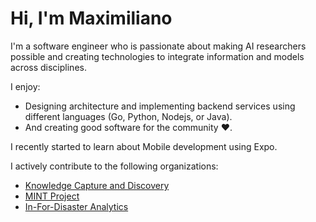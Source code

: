# Hi, I'm Maximiliano 

I'm a software engineer who is passionate about making AI researchers possible and creating technologies to integrate information and models across disciplines.

I enjoy:

- Designing architecture and implementing backend services using different languages (Go, Python, Nodejs, or Java).
- And creating good software for the community :heart:.

I recently started to learn about Mobile development using Expo.

I actively contribute to the following organizations:

- [Knowledge Capture and Discovery](https://github.com/KnowledgeCaptureAndDiscovery)
- [MINT Project](https://github.com/mintproject/mint)
- [In-For-Disaster Analytics](https://github.com/In-For-Disaster-Analytics)
